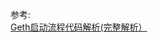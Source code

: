 







参考:   
[Geth启动流程代码解析(完整解析）](https://blog.csdn.net/jiang_xinxing/article/details/80289619)     
